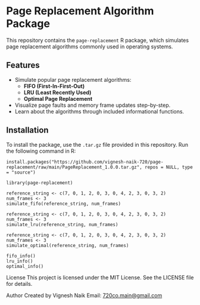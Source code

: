 # Page Replacement Algorithm Package

This repository contains the `page-replacement` R package, which simulates page replacement algorithms commonly used in operating systems.

## Features

- Simulate popular page replacement algorithms:
  - **FIFO (First-In-First-Out)**
  - **LRU (Least Recently Used)**
  - **Optimal Page Replacement**
- Visualize page faults and memory frame updates step-by-step.
- Learn about the algorithms through included informational functions.

## Installation

To install the package, use the `.tar.gz` file provided in this repository. Run the following command in R:

```
install.packages("https://github.com/vignesh-naik-720/page-replacement/raw/main/PageReplacement_1.0.0.tar.gz", repos = NULL, type = "source")
```
```
library(page-replacement)
```
```
reference_string <- c(7, 0, 1, 2, 0, 3, 0, 4, 2, 3, 0, 3, 2)
num_frames <- 3
simulate_fifo(reference_string, num_frames)

reference_string <- c(7, 0, 1, 2, 0, 3, 0, 4, 2, 3, 0, 3, 2)
num_frames <- 3
simulate_lru(reference_string, num_frames)

reference_string <- c(7, 0, 1, 2, 0, 3, 0, 4, 2, 3, 0, 3, 2)
num_frames <- 3
simulate_optimal(reference_string, num_frames)
```
```
fifo_info()
lru_info()
optimal_info()
```
License
This project is licensed under the MIT License. See the LICENSE file for details.

Author
Created by Vignesh Naik
Email: 720co.main@gmail.com
